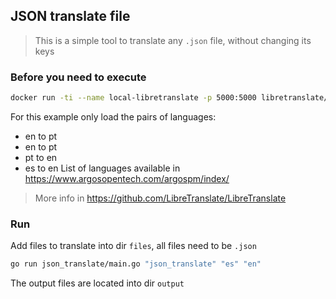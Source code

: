 ## JSON translate file

> This is a simple tool to translate any `.json` file, without changing its keys

### Before you need to execute
```bash
docker run -ti --name local-libretranslate -p 5000:5000 libretranslate/libretranslate --load-only=en,es,pt
```
For this example only load the pairs of languages:
- en to pt
- en to pt
- pt to en
- es to en
List of languages available in https://www.argosopentech.com/argospm/index/
> More info in https://github.com/LibreTranslate/LibreTranslate

### Run
Add files to translate into dir `files`, all files need to be `.json`
```bash
go run json_translate/main.go "json_translate" "es" "en"
```
The output files are located into dir `output`